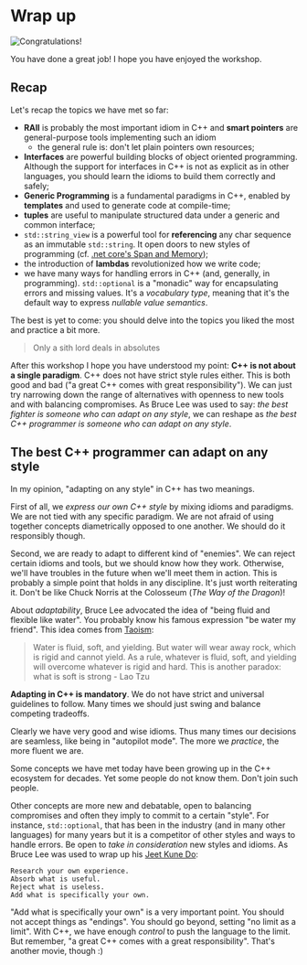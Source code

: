 # Wrap up

![Congratulations!](https://upload.wikimedia.org/wikipedia/it/thumb/4/46/Dicapriogatsby.JPG/1200px-Dicapriogatsby.JPG)

You have done a great job! I hope you have enjoyed the workshop.

## Recap

Let's recap the topics we have met so far:

* **RAII** is probably the most important idiom in C++ and **smart pointers** are general-purpose tools implementing such an idiom
   * the general rule is: don't let plain pointers own resources;
* **Interfaces** are powerful building blocks of object oriented programming. Although the support for interfaces in C++ is not as explicit as in other languages, you should learn the idioms to build them correctly and safely;
* **Generic Programming** is a fundamental paradigms in C++, enabled by **templates** and used to generate code at compile-time;
* **tuples** are useful to manipulate structured data under a generic and common interface;
* `std::string_view` is a powerful tool for **referencing** any char sequence as an immutable `std::string`. It open doors to new styles of programming (cf. [.net core's Span and Memory](https://medium.com/@antao.almada/how-to-use-span-t-and-memory-t-c0b126aae652));
* the introduction of **lambdas** revolutionized how we write code; 
* we have many ways for handling errors in C++ (and, generally, in programming). `std::optional` is a "monadic" way for encapsulating errors and missing values. It's a *vocabulary type*, meaning that it's the default way to express *nullable value semantics*.

The best is yet to come: you should delve into the topics you liked the most and practice a bit more.

> Only a sith lord deals in absolutes

After this workshop I hope you have understood my point: **C++ is not about a single paradigm**. C++ does not have strict style rules either. This is both good and bad ("a great C++ comes with great responsibility"). We can just try narrowing down the range of alternatives with openness to new tools and with balancing compromises. As Bruce Lee was used to say: *the best fighter is someone who can adapt on any style*, we can reshape as *the best C++ programmer is someone who can adapt on any style*. 

## The best C++ programmer can adapt on any style

In my opinion, "adapting on any style" in C++ has two meanings. 

First of all, we *express our own C++ style* by mixing idioms and paradigms. We are not tied with any specific paradigm. We are not afraid of using together concepts diametrically opposed to one another. We should do it responsibly though.

Second, we are ready to adapt to different kind of "enemies". We can reject certain idioms and tools, but we should know how they work. Otherwise, we'll have troubles in the future when we'll meet them in action. This is probably a simple point that holds in any discipline. It's just worth reiterating it. Don't be like Chuck Norris at the Colosseum (*The Way of the Dragon*)!

About *adaptability*, Bruce Lee advocated the idea of "being fluid and flexible like water". You probably know his famous expression "be water my friend". This idea comes from [Taoism](https://en.wikipedia.org/wiki/Taoism):

> Water is fluid, soft, and yielding. But water will wear away rock, which is rigid and cannot yield. As a rule, whatever is fluid, soft, and yielding will overcome whatever is rigid and hard. This is another paradox: what is soft is strong - Lao Tzu

**Adapting in C++ is mandatory**. We do not have strict and universal guidelines to follow. Many times we should just swing and balance competing tradeoffs.

Clearly we have very good and wise idioms. Thus many times our decisions are seamless, like being in "autopilot mode". The more we *practice*, the more fluent we are.

Some concepts we have met today have been growing up in the C++ ecosystem for decades. Yet some people do not know them. Don't join such people.

Other concepts are more new and debatable, open to balancing compromises and often they imply to commit to a certain "style". For instance, `std::optional`, that has been in the industry (and in many other languages) for many years but it is a competitor of other styles and ways to handle errors. Be open to *take in consideration* new styles and idioms. As Bruce Lee was used to wrap up his [Jeet Kune Do](https://en.wikipedia.org/wiki/Jeet_Kune_Do):

```
Research your own experience.
Absorb what is useful.
Reject what is useless.
Add what is specifically your own.
```

"Add what is specifically your own" is a very important point. You should not accept things as "endings". You should go beyond, setting "no limit as a limit". With C++, we have enough *control* to push the language to the limit. But remember, "a great C++ comes with a great responsibility". That's another movie, though :)